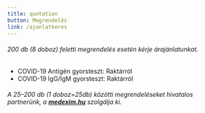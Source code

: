 ```yaml
---
title: quotation
button: Megrendelés
link: /ajanlatkeres
---
```

###### 200 db (8 doboz) feletti megrendelés esetén kérje árajánlatunkat.

* COVID-19 Antigén gyorsteszt: Raktárról
* COVID-19 IgG/IgM gyorsteszt: Raktárról

###### A 25–200 db (1 doboz=25db) közötti megrendeléseket hivatalos partnerünk, a **[medexim.hu](https://medexim.hu/)** szolgálja ki.